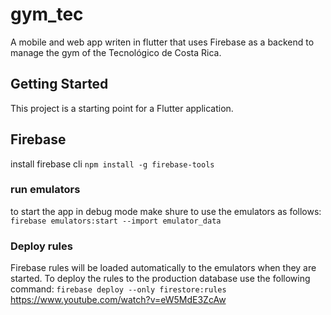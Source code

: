 # gym_tec

A mobile and web app writen in flutter that uses Firebase as a backend to manage the gym of the Tecnológico de Costa Rica.

## Getting Started

This project is a starting point for a Flutter application.

## Firebase
install firebase cli
`npm install -g firebase-tools`

### run emulators
to start the app in debug mode make shure to use the emulators as follows:
`firebase emulators:start --import emulator_data`

### Deploy rules
Firebase rules will be loaded automatically to the emulators when they are started. To deploy the rules to the production database use the following command:
`firebase deploy --only firestore:rules`
https://www.youtube.com/watch?v=eW5MdE3ZcAw
